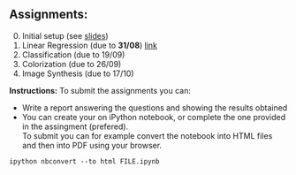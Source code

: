 ## Assignments:
0. Initial setup (see [slides](https://daniel-yukimura.github.io/schedules-image-processing-lab/slides/class_0_Introduction.pdf))
1. Linear Regression (due to **31/08**) [link](notebooks/assignment1.ipynb)
2. Classification (due to 19/09)
3. Colorization (due to 26/09)
4. Image Synthesis (due to 17/10)

**Instructions:**
To submit the assignments you can:
* Write a report answering the questions and showing the results obtained
* You can create your on iPython notebook, or complete the one provided in the assingment (prefered).<br> To submit you can for example convert the notebook into HTML files and then into PDF using your browser.
```
ipython nbconvert --to html FILE.ipynb
```
